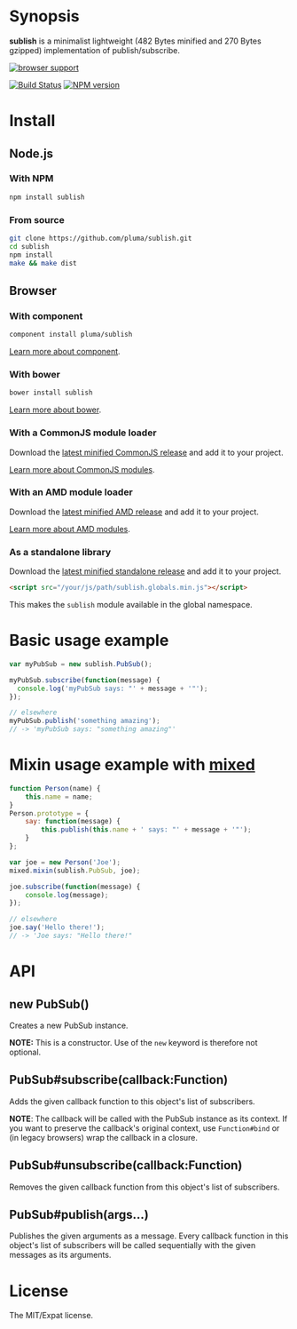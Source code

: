 # Synopsis

**sublish** is a minimalist lightweight (482 Bytes minified and 270 Bytes gzipped) implementation of publish/subscribe.

[![browser support](https://ci.testling.com/pluma/sublish.png)](https://ci.testling.com/pluma/sublish)

[![Build Status](https://travis-ci.org/pluma/sublish.png?branch=master)](https://travis-ci.org/pluma/sublish) [![NPM version](https://badge.fury.io/js/sublish.png)](http://badge.fury.io/js/sublish)

# Install

## Node.js

### With NPM

```sh
npm install sublish
```

### From source

```sh
git clone https://github.com/pluma/sublish.git
cd sublish
npm install
make && make dist
```

## Browser

### With component

```sh
component install pluma/sublish
```

[Learn more about component](https://github.com/component/component).

### With bower

```sh
bower install sublish
```

[Learn more about bower](https://github.com/twitter/bower).

### With a CommonJS module loader

Download the [latest minified CommonJS release](https://raw.github.com/pluma/sublish/master/dist/sublish.min.js) and add it to your project.

[Learn more about CommonJS modules](http://wiki.commonjs.org/wiki/Modules/1.1).

### With an AMD module loader

Download the [latest minified AMD release](https://raw.github.com/pluma/sublish/master/dist/sublish.amd.min.js) and add it to your project.

[Learn more about AMD modules](http://requirejs.org/docs/whyamd.html).

### As a standalone library

Download the [latest minified standalone release](https://raw.github.com/pluma/sublish/master/dist/sublish.globals.min.js) and add it to your project.

```html
<script src="/your/js/path/sublish.globals.min.js"></script>
```

This makes the `sublish` module available in the global namespace.

# Basic usage example

```javascript
var myPubSub = new sublish.PubSub();

myPubSub.subscribe(function(message) {
  console.log('myPubSub says: "' + message + '"');
});

// elsewhere
myPubSub.publish('something amazing');
// -> 'myPubSub says: "something amazing"'
```

# Mixin usage example with [mixed](https://github.com/pluma/mixed)

```javascript
function Person(name) {
    this.name = name;
}
Person.prototype = {
    say: function(message) {
        this.publish(this.name + ' says: "' + message + '"');
    }
};

var joe = new Person('Joe');
mixed.mixin(sublish.PubSub, joe);

joe.subscribe(function(message) {
    console.log(message);
});

// elsewhere
joe.say('Hello there!');
// -> 'Joe says: "Hello there!"
```

# API

## new PubSub()

Creates a new PubSub instance.

**NOTE:** This is a constructor. Use of the `new` keyword is therefore not optional.

## PubSub#subscribe(callback:Function)

Adds the given callback function to this object's list of subscribers.

**NOTE**: The callback will be called with the PubSub instance as its context. If you want to preserve the callback's original context, use `Function#bind` or (in legacy browsers) wrap the callback in a closure.

## PubSub#unsubscribe(callback:Function)

Removes the given callback function from this object's list of subscribers.

## PubSub#publish(args…)

Publishes the given arguments as a message. Every callback function in this object's list of subscribers will be called sequentially with the given messages as its arguments.

# License

The MIT/Expat license.
